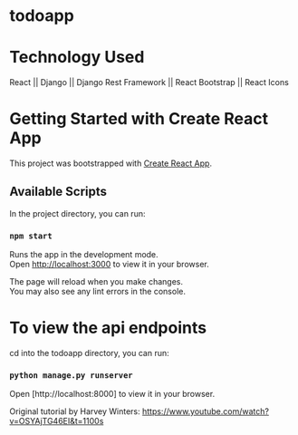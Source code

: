 # todoapp

# Technology Used

React ||
Django ||
Django Rest Framework ||
React Bootstrap ||
React Icons


# Getting Started with Create React App

This project was bootstrapped with [Create React App](https://github.com/facebook/create-react-app).

## Available Scripts

In the project directory, you can run:

### `npm start`

Runs the app in the development mode.\
Open [http://localhost:3000](http://localhost:3000) to view it in your browser.

The page will reload when you make changes.\
You may also see any lint errors in the console.

# To view the api endpoints

cd into the todoapp directory, you can run:

### `python manage.py runserver`

Open [http://localhost:8000] to view it in your browser.


Original tutorial by Harvey Winters: https://www.youtube.com/watch?v=OSYAjTG46EI&t=1100s
